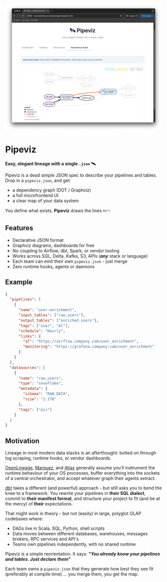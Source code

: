 <p align="center">
  <img src="pix/pipeviz.png" width="700">
</p>

# Pipeviz
**Easy, elegant lineage with a single `.json` 🛰️**

Pipeviz is a dead simple JSON spec to describe your pipelines and tables. Drop in a `pipeviz.json`, and get:

- a dependency graph (DOT / Graphviz)
- a full microfrontend UI
- a clear map of your data system

You define what exists. **Pipeviz** draws the lines ✏️✨



## Features
- Declarative JSON format
- Graphviz diagrams, dashboards for free
- No coupling to Airflow, dbt, Spark, or vendor tooling
- Works across SQL, Delta, Kafka, S3, APIs (**_any_** stack or language)
- Each team can emit their own `pipeviz.json` - just merge
- Zero runtime hooks, agents or daemons

## Example
```json
{
  "pipelines": [
    {
      "name": "user-enrichment",
      "input_tables": ["raw_users"],
      "output_tables": ["enriched_users"],
      "tags": ["user", "ml"],
      "schedule": "Hourly",
      "links": {
        "af": "https://airflow.company.com/user_enrichment",
        "monitoring": "https://grafana.company.com/user_enrichment"
      }
    }
  ],
  "datasources": [
    {
      "name": "raw_users",
      "type": "snowflake",
      "metadata": {
        "schema": "RAW_DATA",
        "size": "2.1TB"
      },
      "tags": ["pii"]
    }
  ]
}
```

## Motivation
Lineage in most modern data stacks is an afterthought: bolted on through log scraping, runtime hooks, or vendor dashboards.

[OpenLineage](https://openlineage.io/), [Marquez](https://marquezproject.ai/), and [Atlas](https://atlas.apache.org/#/) generally assume you’ll instrument the runtime behaviour of your OS processes, buffer everything into the sockets of a central orchestrator, and accept whatever graph their agents extract.

[dbt](https://www.getdbt.com/) takes a different (and powerful) approach - but still asks you to bend the knee to a framework.
You rewrite your pipelines in **their SQL dialect**, commit to **their manifest format**, and structure your project to fit (and be at the mercy) of **their** expectations.

That might work in theory - but not (easily) in large, polyglot OLAP codebases where:
- DAGs live in Scala, SQL, Python, shell scripts
- Data moves between different databases, warehouses, messages brokers, RPC services and API's
- Teams own pipelines independently, with no shared runtime

Pipeviz is a simple reorientation. It says: **_"You already know your pipelines and tables. Just declare them"_**

Each team owns a `pipeviz.json` that they generate how best they see fit (preferably at compile time) ... you merge them, you get the map.
